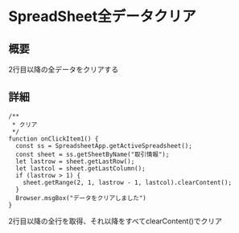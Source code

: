 # SpreadSheet全データクリア
## 概要
2行目以降の全データをクリアする  

## 詳細
```
/**
 * クリア
 */
function onClickItem1() {
  const ss = SpreadsheetApp.getActiveSpreadsheet();
  const sheet = ss.getSheetByName("取引情報");
  let lastrow = sheet.getLastRow();
  let lastcol = sheet.getLastColumn();
  if (lastrow > 1) {
    sheet.getRange(2, 1, lastrow - 1, lastcol).clearContent();
  }
  Browser.msgBox("データをクリアしました")
}
```
2行目以降の全行を取得、それ以降をすべてclearContent()でクリア